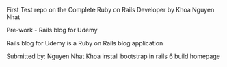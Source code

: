 First Test repo on the Complete Ruby on Rails Developer by  Khoa Nguyen Nhat

Pre-work - Rails blog for Udemy

Rails blog for Udemy is a Ruby on Rails blog application

Submitted by: Nguyen Nhat Khoa
        install bootstrap in rails 6
        build homepage

